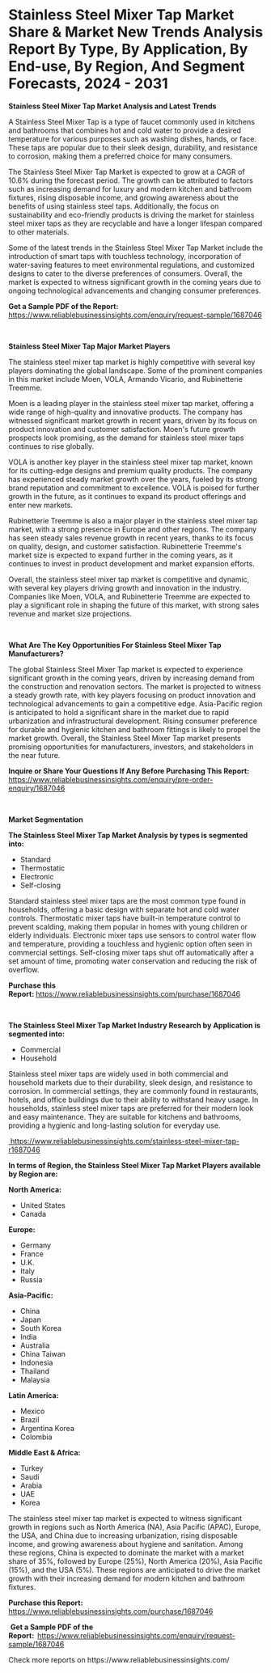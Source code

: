 <p><h1>Stainless Steel Mixer Tap Market Share & Market New Trends Analysis Report By Type, By Application, By End-use, By Region, And Segment Forecasts, 2024 - 2031</h1></p><p><strong>Stainless Steel Mixer Tap Market Analysis and Latest Trends</strong></p>
<p><p>A Stainless Steel Mixer Tap is a type of faucet commonly used in kitchens and bathrooms that combines hot and cold water to provide a desired temperature for various purposes such as washing dishes, hands, or face. These taps are popular due to their sleek design, durability, and resistance to corrosion, making them a preferred choice for many consumers.</p><p>The Stainless Steel Mixer Tap Market is expected to grow at a CAGR of 10.6% during the forecast period. The growth can be attributed to factors such as increasing demand for luxury and modern kitchen and bathroom fixtures, rising disposable income, and growing awareness about the benefits of using stainless steel taps. Additionally, the focus on sustainability and eco-friendly products is driving the market for stainless steel mixer taps as they are recyclable and have a longer lifespan compared to other materials.</p><p>Some of the latest trends in the Stainless Steel Mixer Tap Market include the introduction of smart taps with touchless technology, incorporation of water-saving features to meet environmental regulations, and customized designs to cater to the diverse preferences of consumers. Overall, the market is expected to witness significant growth in the coming years due to ongoing technological advancements and changing consumer preferences.</p></p>
<p><strong>Get a Sample PDF of the Report:&nbsp;</strong> <a href="https://www.reliablebusinessinsights.com/enquiry/request-sample/1687046">https://www.reliablebusinessinsights.com/enquiry/request-sample/1687046</a></p>
<p>&nbsp;</p>
<p><strong>Stainless Steel Mixer Tap Major Market Players</strong></p>
<p><p>The stainless steel mixer tap market is highly competitive with several key players dominating the global landscape. Some of the prominent companies in this market include Moen, VOLA, Armando Vicario, and Rubinetterie Treemme. </p><p>Moen is a leading player in the stainless steel mixer tap market, offering a wide range of high-quality and innovative products. The company has witnessed significant market growth in recent years, driven by its focus on product innovation and customer satisfaction. Moen's future growth prospects look promising, as the demand for stainless steel mixer taps continues to rise globally.</p><p>VOLA is another key player in the stainless steel mixer tap market, known for its cutting-edge designs and premium quality products. The company has experienced steady market growth over the years, fueled by its strong brand reputation and commitment to excellence. VOLA is poised for further growth in the future, as it continues to expand its product offerings and enter new markets.</p><p>Rubinetterie Treemme is also a major player in the stainless steel mixer tap market, with a strong presence in Europe and other regions. The company has seen steady sales revenue growth in recent years, thanks to its focus on quality, design, and customer satisfaction. Rubinetterie Treemme's market size is expected to expand further in the coming years, as it continues to invest in product development and market expansion efforts.</p><p>Overall, the stainless steel mixer tap market is competitive and dynamic, with several key players driving growth and innovation in the industry. Companies like Moen, VOLA, and Rubinetterie Treemme are expected to play a significant role in shaping the future of this market, with strong sales revenue and market size projections.</p></p>
<p>&nbsp;</p>
<p><strong>What Are The Key Opportunities For Stainless Steel Mixer Tap Manufacturers?</strong></p>
<p><p>The global Stainless Steel Mixer Tap market is expected to experience significant growth in the coming years, driven by increasing demand from the construction and renovation sectors. The market is projected to witness a steady growth rate, with key players focusing on product innovation and technological advancements to gain a competitive edge. Asia-Pacific region is anticipated to hold a significant share in the market due to rapid urbanization and infrastructural development. Rising consumer preference for durable and hygienic kitchen and bathroom fittings is likely to propel the market growth. Overall, the Stainless Steel Mixer Tap market presents promising opportunities for manufacturers, investors, and stakeholders in the near future.</p></p>
<p><strong>Inquire or Share Your Questions If Any Before Purchasing This Report:</strong> <a href="https://www.reliablebusinessinsights.com/enquiry/pre-order-enquiry/1687046">https://www.reliablebusinessinsights.com/enquiry/pre-order-enquiry/1687046</a></p>
<p>&nbsp;</p>
<p><strong>Market Segmentation</strong></p>
<p><strong>The Stainless Steel Mixer Tap Market Analysis by types is segmented into:</strong></p>
<p><ul><li>Standard</li><li>Thermostatic</li><li>Electronic</li><li>Self-closing</li></ul></p>
<p><p>Standard stainless steel mixer taps are the most common type found in households, offering a basic design with separate hot and cold water controls. Thermostatic mixer taps have built-in temperature control to prevent scalding, making them popular in homes with young children or elderly individuals. Electronic mixer taps use sensors to control water flow and temperature, providing a touchless and hygienic option often seen in commercial settings. Self-closing mixer taps shut off automatically after a set amount of time, promoting water conservation and reducing the risk of overflow.</p></p>
<p><strong>Purchase this Report:&nbsp;</strong><a href="https://www.reliablebusinessinsights.com/purchase/1687046">https://www.reliablebusinessinsights.com/purchase/1687046</a></p>
<p>&nbsp;</p>
<p><strong>The Stainless Steel Mixer Tap Market Industry Research by Application is segmented into:</strong></p>
<p><ul><li>Commercial</li><li>Household</li></ul></p>
<p><p>Stainless steel mixer taps are widely used in both commercial and household markets due to their durability, sleek design, and resistance to corrosion. In commercial settings, they are commonly found in restaurants, hotels, and office buildings due to their ability to withstand heavy usage. In households, stainless steel mixer taps are preferred for their modern look and easy maintenance. They are suitable for kitchens and bathrooms, providing a hygienic and long-lasting solution for everyday use.</p></p>
<p><a href="https://www.reliablebusinessinsights.com/stainless-steel-mixer-tap-r1687046">&nbsp;https://www.reliablebusinessinsights.com/stainless-steel-mixer-tap-r1687046</a></p>
<p><strong>In terms of Region, the Stainless Steel Mixer Tap Market Players available by Region are:</strong></p>
<p>
    <p> <strong> North America: </strong>
        <ul>
            <li>United States</li>
            <li>Canada</li>
        </ul>
        </p> 
    <p> <strong> Europe: </strong>
        <ul>
            <li>Germany</li>
            <li>France</li>
            <li>U.K.</li>
            <li>Italy</li>
            <li>Russia</li>
        </ul>
        </p> 
    <p> <strong> Asia-Pacific: </strong>
        <ul>
            <li>China</li>
            <li>Japan</li>
            <li>South Korea</li>
            <li>India</li>
            <li>Australia</li>
            <li>China Taiwan</li>
            <li>Indonesia</li>
            <li>Thailand</li>
            <li>Malaysia</li>
        </ul>
        </p> 
    <p> <strong> Latin America: </strong>
        <ul>
            <li>Mexico</li>
            <li>Brazil</li>
            <li>Argentina Korea</li>
            <li>Colombia</li>
        </ul>
        </p> 
    <p> <strong> Middle East & Africa: </strong>
        <ul>
            <li>Turkey</li>
            <li>Saudi</li>
            <li>Arabia</li>
            <li>UAE</li>
            <li>Korea</li>
        </ul>
    </p>
    </p>
<p><p>The stainless steel mixer tap market is expected to witness significant growth in regions such as North America (NA), Asia Pacific (APAC), Europe, the USA, and China due to increasing urbanization, rising disposable income, and growing awareness about hygiene and sanitation. Among these regions, China is expected to dominate the market with a market share of 35%, followed by Europe (25%), North America (20%), Asia Pacific (15%), and the USA (5%). These regions are anticipated to drive the market growth with their increasing demand for modern kitchen and bathroom fixtures.</p></p>
<p><strong>Purchase this Report: </strong><a href="https://www.reliablebusinessinsights.com/purchase/1687046">https://www.reliablebusinessinsights.com/purchase/1687046</a></p>
<p>&nbsp;<strong>Get a Sample PDF of the Report:&nbsp;&nbsp;</strong><a href="https://www.reliablebusinessinsights.com/enquiry/request-sample/1687046">https://www.reliablebusinessinsights.com/enquiry/request-sample/1687046</a></p>
<p><strong></strong></p>
<p>Check more reports on https://www.reliablebusinessinsights.com/</p>